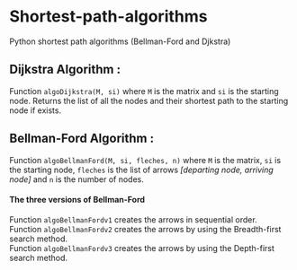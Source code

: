 # Shortest-path-algorithms
Python shortest path algorithms (Bellman-Ford and Djkstra)

## Dijkstra Algorithm :
Function `algoDijkstra(M, si)` 
where `M` is the matrix and `si` is the starting node.
Returns the list of all the nodes and their shortest path to the starting node if exists.

## Bellman-Ford Algorithm :
Function `algoBellmanFord(M, si, fleches, n)` where `M` is the matrix, `si` is the starting node, `fleches` is the list of arrows *[departing node, arriving node]* and `n` is the number of nodes.
#### The three versions of Bellman-Ford
Function `algoBellmanFordv1` creates the arrows in sequential order.  
Function `algoBellmanFordv2` creates the arrows by using the Breadth-first search method.  
Function `algoBellmanFordv3` creates the arrows by using the Depth-first search method.
